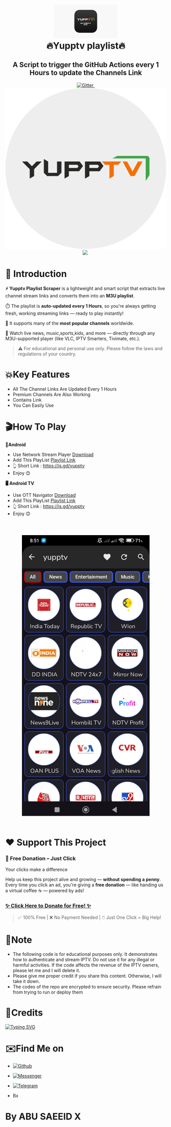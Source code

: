 <h1 align="center">
  <br>
  <a href=""><img src="https://raw.githubusercontent.com/abusaeeidx/yupptv-Playlist/refs/heads/main/banner2.jpg" alt="🔥yupptv🔥" width="200"></a>
  <br>
  🔥Yupptv playlist🔥
  <br>
</h1>

<h2 align="center">A Script to trigger the GitHub Actions every 1 Hours to update the Channels Link</h2>

<p align="center">
  <a href="https://www.python.org/">
    <img src="https://img.shields.io/badge/Made_With-Python_3.12%2B-blue"
         alt="Gitter">
  
  <a href="https://saythanks.io/to/bullredeyes@gmail.com">
      <img src="">
  </a>
  <a href="#">
    <img src="https://raw.githubusercontent.com/abusaeeidx/yupptv-Playlist/refs/heads/main/logo.png">
  </a>
  </a>
  <a href="https://gitter.im/amitmerchant1990/electron-markdownify"><img src="https://img.shields.io/badge/Made%20in-Bangladesh_🇧🇩-green?colorA=%23ff0000&colorB=%23017e40&style=flat-square"></a>
<a href=""><img src=""/></a>
</p>

# 📒 Introduction

**⚡ Yupptv Playlist Scraper** is a lightweight and smart script that extracts live channel stream links and converts them into an **M3U playlist**.

⏱️ The playlist is **auto-updated every 1 Hours**, so you're always getting fresh, working streaming links — ready to play instantly!

📡 It supports many of the **most popular channels** worldwide.

🎯 Watch live news, music,sports,kids, and more — directly through any M3U-supported player (like VLC, IPTV Smarters, Tivimate, etc.).

> ⚠️ For educational and personal use only. Please follow the laws and regulations of your country.

# 💥Key Features

* All The Channel Links Are Updated Every 1 Hours
* Premium Channels Are Also Working
* Contains Link
* You Can Easily Use



# 🎬How To Play
**📱Android**
* Use Network Stream Player [Download](https://play.google.com/store/apps/details?id=com.genuine.leone)
* Add This PlayList [Playlist Link](https://raw.githubusercontent.com/abusaeeidx/yupptv-Playlist/refs/heads/main/playlist.m3u)
* 👆 Short Link : https://is.gd/yupptv
*  Enjoy 😊

**🖥️ Android TV**
* Use OTT Navigator [Download](https://apkpure.com/ott-navigator-iptv/studio.scillarium.ottnavigator/amp)
* Add This PlayList [Playlist Link](https://raw.githubusercontent.com/abusaeeidx/yupptv-Playlist/refs/heads/main/playlist.m3u)
*  👆 Short Link : https://is.gd/yupptv
*  Enjoy 😊

<h1 align="center">
  <a href="https://raw.githubusercontent.com/abusaeeidx/yupptv-Playlist/refs/heads/main/playlist.m3u">
    <img src="https://raw.githubusercontent.com/abusaeeidx/yupptv-Playlist/refs/heads/main/ss1.jpg" alt="Channel Image" width="400" style="margin: 20px;">
  </a>
</h1>



# ❤️ Support This Project

### 🎁 Free Donation – Just Click
Your clicks make a difference 

Help us keep this project alive and growing — **without spending a penny**.  
Every time you click an ad, you're giving a **free donation** — like handing us a virtual coffee ☕ — powered by ads!

### [✨ Click Here to Donate for Free! ✨](https://abusaeeidx.github.io/Support/)

> ✅ 100% Free | ❌ No Payment Needed | 🖱️ Just One Click = Big Help!


# 📝Note
* The following code is for educational purposes only. It demonstrates how to authenticate and stream IPTV. Do not use it for any illegal or harmful activities. If the code affects the revenue of the IPTV owners, please let me  and I will delete it.
* Please give me proper credit if you share this content. Otherwise, I will take it down.
* The codes of the repo are encrypted to ensure security. Please refrain from trying to run or deploy them 

# 🚬Credits
[![Typing SVG](https://readme-typing-svg.demolab.com?font=Fira+Code&pause=100&color=FF2C10&background=31FF9400&width=400&lines=ABU+SAEEID+X+NOOB)](https://git.io/typing-svg)
# ✉️Find Me on 

- [![Github](https://img.shields.io/badge/Github-ABUSAEEIDX-purple?style=for-the-badge&logo=github)](https://github.com/abusaeeidx)


- [![Messenger](https://img.shields.io/badge/Messenger-abusaeeix-orange?style=for-the-badge&logo=messenger)](https://t.me/AbuSaeedX)

- [![Telegram](https://img.shields.io/badge/Telegram-AbuSaeeidx-indigo?style=for-the-badge&logo=telegram)](https://t.me/AbuSaeedX)
- Bx

# By ABU SAEEID X
